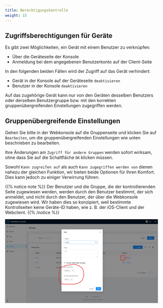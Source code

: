 ```yaml
---
title: Berechtigungskontrolle
weight: 15
---
```


## Zugriffsberechtigungen für Geräte

Es gibt zwei Möglichkeiten, ein Gerät mit einem Benutzer zu verknüpfen:
- Über die Geräteseite der Konsole
- Anmeldung bei dem angegebenen Benutzerkonto auf der Client-Seite

In den folgenden beiden Fällen wird der Zugriff auf das Gerät verhindert:
- Gerät in der Konsole auf der Geräteseite `deaktivieren`
- Benutzer in der Konsole `deaktivieren`

Auf das zugehörige Gerät kann nur von den Geräten desselben Benutzers oder derselben Benutzergruppe bzw. mit den korrekten gruppenübergreifenden Einstellungen zugegriffen werden.

## Gruppenübergreifende Einstellungen

Gehen Sie bitte in der Webkonsole auf die Gruppenseite und klicken Sie auf `Bearbeiten`, um die gruppenübergreifenden Einstellungen wie unten beschrieben zu bearbeiten.

Ihre Änderungen am `Zugriff für andere Gruppen` werden sofort wirksam, ohne dass Sie auf die Schaltfläche `OK` klicken müssen.

Sowohl `Kann zugreifen auf` als auch `Kann zugegriffen werden von` dienen nahezu der gleichen Funktion, wir bieten beide Optionen für Ihren Komfort. Dies kann jedoch zu einiger Verwirrung führen.

{{% notice note %}}
Der Benutzer und die Gruppe, die der kontrollierenden Seite zugewiesen werden, werden durch den Benutzer bestimmt, der sich anmeldet, und nicht durch den Benutzer, der über die Webkonsole zugewiesen wird. Wir haben dies so konzipiert, weil bestimmte Kontrollseiten keine Geräte-ID haben, wie z. B. der iOS-Client und der Webclient.
{{% /notice %}}

![](images/crossgrp.png)
